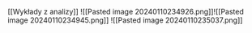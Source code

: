 [[Wykłady z analizy]]
![[Pasted image 20240110234926.png]]![[Pasted image 20240110234945.png]]
![[Pasted image 20240110235037.png]]
